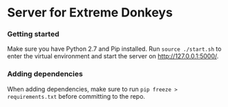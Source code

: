 # Server for Extreme Donkeys

### Getting started

Make sure you have Python 2.7 and Pip installed. Run `source ./start.sh` to enter the virtual environment and start the server on http://127.0.0.1:5000/.

### Adding dependencies

When adding dependencies, make sure to run `pip freeze > requirements.txt` before committing to the repo.

